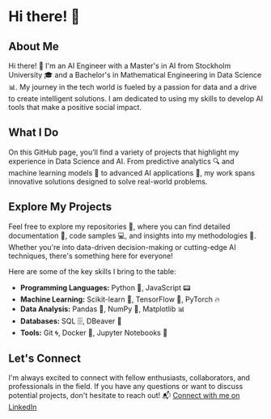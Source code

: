 # Hi there! 🌟

## About Me

Hi there! 👋 I'm an AI Engineer with a Master's in AI from Stockholm University 🎓 and a Bachelor's in Mathematical Engineering in Data Science 📊. My journey in the tech world is fueled by a passion for data and a drive to create intelligent solutions. I am dedicated to using my skills to develop AI tools that make a positive social impact.

## What I Do

On this GitHub page, you'll find a variety of projects that highlight my experience in Data Science and AI. From predictive analytics 🔍 and machine learning models 🤖 to advanced AI applications 🧠, my work spans innovative solutions designed to solve real-world problems.

## Explore My Projects

Feel free to explore my repositories 📂, where you can find detailed documentation 📜, code samples 💻, and insights into my methodologies 🧩. Whether you're into data-driven decision-making or cutting-edge AI techniques, there's something here for everyone!

Here are some of the key skills I bring to the table:

- **Programming Languages:** Python 🐍, JavaScript 📟 
- **Machine Learning:** Scikit-learn 🤖, TensorFlow 🧠, PyTorch 🔥
- **Data Analysis:** Pandas 🐼, NumPy 🔢, Matplotlib 📊
- **Databases:** SQL 🗄️, DBeaver 🍃
- **Tools:** Git 🌀, Docker 🐳, Jupyter Notebooks 📓

## Let's Connect

I'm always excited to connect with fellow enthusiasts, collaborators, and professionals in the field. If you have any questions or want to discuss potential projects, don't hesitate to reach out! 📬 [Connect with me on LinkedIn](https://www.linkedin.com/in/esther-flores-gonzalez)


